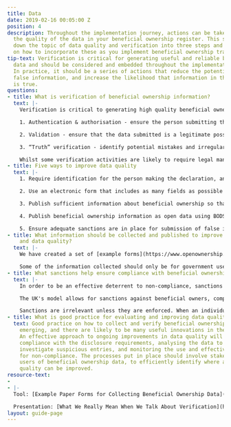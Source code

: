 ```yaml
---
title: Data
date: 2019-02-16 00:05:00 Z
position: 4
description: Throughout the implementation journey, actions can be taken to improve
  the quality of the data in your beneficial ownership register. This section breaks
  down the topic of data quality and verification into three steps and offers guidance
  on how to incorporate these as you implement beneficial ownership transparency.
tip-text: Verification is critical for generating useful and reliable beneficial ownership
  data and should be considered and embedded throughout the implementation journey.
  In practice, it should be a series of actions that reduce the potential for submitting
  false information, and increase the likelihood that information in the register
  is true.
questions:
- title: What is verification of beneficial ownership information?
  text: |-
    Verification is critical to generating high quality beneficial ownership information, but the term is used to mean many different types of checks and processes. Based on our research, we break down verification into three steps, to be taken together: authentication and authorisation, validation and truth verification. Understanding these steps can help design measures to improve data quality.

    1. Authentication & authorisation - ensure the person submitting the information is who they say they are and that they are authorised to make the declaration

    2. Validation - ensure that the data submitted is a legitimate possible value

    3. “Truth” verification - identify potential mistakes and irregularities in the data, which may indicate that the statement made is not true, and publish the data openly so that others can also do so.

    Whilst some verification activities are likely to require legal mandate, others can be adopted by making technical, system design or workflow changes. You can view our conference presentation [What We Really Mean When We Talk About Verification](https://manage.siteleaf.com/documents/5d149af5c1d67049c5e2b43c/edit) and we will shortly publish a working paper, What We Really Mean by Verification and How It Can be Done, which will provide practical examples that can be applied at each of the three steps.
- title: Five ways to improve data quality
  text: |-
    1. Require identification for the person making the declaration, and the beneficial owner themselves, and where practical check this against existing government data to validate they are real people. This increases the risks associated with submitting false information, provided sanctions are present and enforced.

    2. Use an electronic form that includes as many fields as possible from our [example paper forms](https://www.openownership.org/uploads/oo-example-paper-forms.pdf), and incorporate validation to constrain the responses that can be entered to certain fields (such as address, zip code, date of birth).

    3. Publish sufficient information about beneficial ownership so that people can identify them - e.g. publish unique identifiers for each beneficial owner in the system, and contact address, month and year of birth.

    4. Publish beneficial ownership information as open data using BODS so that others can easily use it and link it to other datasets.

    5. Ensure adequate sanctions are in place for submission of false information, and that these are enforced in practice.
- title: What information should be collected and published to improve verification
    and data quality?
  text: |-
    We have created a set of [example forms](https://www.openownership.org/uploads/oo-example-paper-forms.pdf) that include the information that we recommend companies should complete when declaring their beneficial ownership to a national register. These can be adapted to collect information using paper forms, or it can be transferred to an electronic system (see [Systems](https://www.openownership.org/guide/systems/) section).

    Some of the information collected should only be for government use and should not be publicly published (for example, a taxpayer number to check identification). Other information should be published openly (for example, name of the beneficial owner). However, there is no one-size-fits-all approach to beneficial ownership transparency and the information you collect will depend on the intended policy impact and wider legal framework.
- title: What sanctions help ensure compliance with beneficial ownership transparency?
  text: |-
    In order to be an effective deterrent to non-compliance, sanctions must be sufficiently harsh to outweigh the perceived benefits of non-compliance, whilst being proportionate within a country’s overall legal framework.

    The UK's model allows for sanctions against beneficial owners, companies and company officers. The sanctions include imprisonment for up to 12 months (or two years if convicted on indictment), a fine, or both and the ability to strike off any companies that default on their obligations to report to the register. See the [legislation](https://www.legislation.gov.uk/ukpga/2006/46/part/21A) for details.

    Sanctions are irrelevant unless they are enforced. When an individual does not cooperate with disclosure requirements, a company should be able to sanction a beneficial owner or an individual suspected of being a beneficial owner, by restricting their right to sell or otherwise benefit from the legal ownership of their shares. See the UK [legislation](http://www.legislation.gov.uk/uksi/2016/339/part/5/made) for an example.
- title: What is good practice for evaluating and improving data quality?
  text: Good practice on how to collect and verify beneficial ownership data is still
    emerging, and there are likely to be many useful innovations in the coming years.
    An effective approach to ongoing improvements in data quality will include monitoring
    compliance with the disclosure requirements, analysing the data to identify and
    investigate suspicious entries, and monitoring the use and effectiveness of sanctions
    for non-compliance. The processes put in place should involve stakeholders, including
    users of beneficial ownership data, to efficiently identify where and how data
    quality can be improved.
resource-text:
- 
- |-
  Tool: [Example Paper Forms for Collecting Beneficial Ownership Data](https://www.openownership.org/uploads/oo-example-paper-forms.pdf)

  Presentation: [What We Really Mean When We Talk About Verification](https://manage.siteleaf.com/documents/5d149af5c1d67049c5e2b43c/edit)
layout: guide-page
---
```



